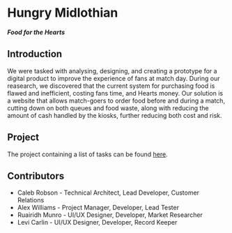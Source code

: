 # Hungry Midlothian

 ***Food for the Hearts***

## Introduction

 We were tasked with analysing, designing, and creating a prototype for a digital product to improve the experience of fans at match day. During our reasearch, we discovered that the current system for purchasing food is flawed and inefficient, costing fans time, and Hearts money. Our solution is a website that allows match-goers to order food before and during a match, cutting down on both queues and food waste, along with reducing the amount of cash handled by the kiosks, further reducing both cost and risk. 

## Project

 The project containing a list of tasks can be found [here](https://github.com/users/Spartan2909/projects/1/views/3).

## Contributors

* Caleb Robson - Technical Architect, Lead Developer, Customer Relations
* Alex Williams - Project Manager, Developer, Lead Tester
* Ruairidh Munro - UI/UX Designer, Developer, Market Researcher
* Levi Carlin - UI/UX Designer, Developer, Record Keeper
